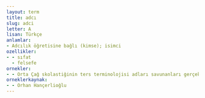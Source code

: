 ```yaml
---
layout: term
title: adcı
slug: adci
letter: A
lisan: Türkçe
anlamlar:
- Adcılık öğretisine bağlı (kimse); isimci
ozellikler:
- - sıfat
  - felsefe
ornekler:
- - Orta Çağ skolastiğinin ters terminolojisi adları savunanları gerçekçi, asıl gerçeği savunanları ise adcı saymaktadır.
orneklerkaynak:
- - Orhan Hançerlioğlu
---
```

